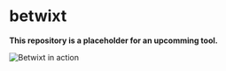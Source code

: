 # betwixt

**This repository is a placeholder for an upcomming tool.**

![Betwixt in action](http://i.imgur.com/ccgmL2C.gif)
